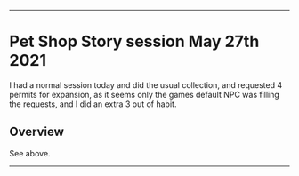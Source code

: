 
***

# Pet Shop Story session May 27th 2021

I had a normal session today and did the usual collection, and requested 4 permits for expansion, as it seems only the games default NPC was filling the requests, and I did an extra 3 out of habit.

## Overview

See above.

***

